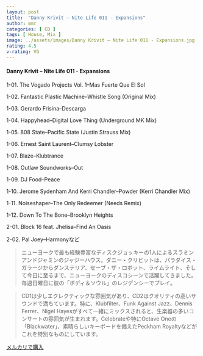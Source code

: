 ```yaml
---
layout: post
title:  "Danny Krivit – Nite Life 011 - Expansions"
author: mmr
categories: [ CD ]
tags: [ House, Mix ]
image: ../assets/images/Danny Krivit – Nite Life 011 - Expansions.jpg
rating: 4.5
v-rating: VG
---
```


#### Danny Krivit – Nite Life 011 - Expansions

1-01. The Vogado Projects Vol. 1–Mas Fuerte Que El Sol

1-02. Fantastic Plastic Machine–Whistle Song (Original Mix)

1-03. Gerardo Frisina–Descarga

1-04. Happyhead–Digital Love Thing (Underground MK Mix)

1-05. 808 State–Pacific State (Justin Strauss Mix)

1-06. Ernest Saint Laurent–Clumsy Lobster

1-07. Blaze–Klubtrance

1-08. Outlaw Soundworks–Out

1-09. DJ Food–Peace

1-10. Jerome Sydenham And Kerri Chandler–Powder (Kerri Chandler Mix)

1-11. Noiseshaper–The Only Redeemer (Needs Remix)

1-12. Down To The Bone–Brooklyn Heights

2-01. Block 16 feat. Jhelisa–Find An Oasis

2-02. Pal Joey–Harmonyなど

> ニューヨークで最も経験豊富なディスクジョッキーの1人によるスラミンアンドジャミンのジャジーハウス。ダニー・クリビットは、パラダイス・ガラージからダンステリア、セーブ・ザ・ロボット、ライムライト、そして今日に至るまで、ニューヨークのディスコシーンで活躍してきました。毎週日曜日に彼の「ボディ＆ソウル」のレジデンシーでプレイ。

> CD1は少しエクレクティックな雰囲気があり、CD2はクオリティの高いサウンドで満ちています。特に、Klubfilter、Funk Against Jazz、Dennis Ferrer、Nigel Hayesがすべて一緒にミックスされると、生楽器の多いコンサートの雰囲気が生まれます。Celebrateや特にOctave Oneの「Blackwater」、素晴らしいキーボードを備えたPeckham Royaltyなどがこれを特別なものにしています。

[メルカリで購入](https://jp.mercari.com/item/m68151858517)

